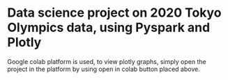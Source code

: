 
# Data science project on 2020 Tokyo Olympics data, using Pyspark and Plotly

Google colab platform is used, to view plotly graphs, simply open the project in the platform by using open in colab button placed above.
